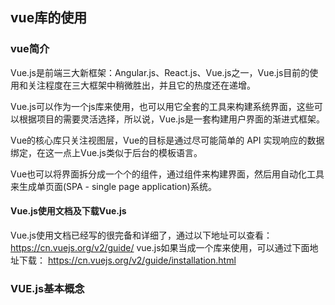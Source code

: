 ## vue库的使用



### vue简介

Vue.js是前端三大新框架：Angular.js、React.js、Vue.js之一，Vue.js目前的使用和关注程度在三大框架中稍微胜出，并且它的热度还在递增。

Vue.js可以作为一个js库来使用，也可以用它全套的工具来构建系统界面，这些可以根据项目的需要灵活选择，所以说，Vue.js是一套构建用户界面的渐进式框架。

Vue的核心库只关注视图层，Vue的目标是通过尽可能简单的 API 实现响应的数据绑定，在这一点上Vue.js类似于后台的模板语言。

Vue也可以将界面拆分成一个个的组件，通过组件来构建界面，然后用自动化工具来生成单页面(SPA - single page application)系统。

#### Vue.js使用文档及下载Vue.js

Vue.js使用文档已经写的很完备和详细了，通过以下地址可以查看： https://cn.vuejs.org/v2/guide/
vue.js如果当成一个库来使用，可以通过下面地址下载： https://cn.vuejs.org/v2/guide/installation.html



### VUE.js基本概念















